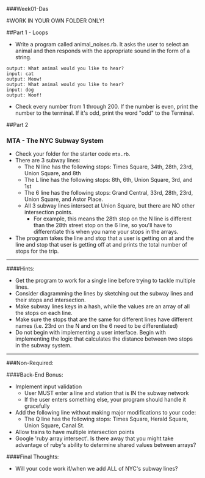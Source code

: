 ###Week01-Das

#WORK IN YOUR OWN FOLDER ONLY!

##Part 1 - Loops
- Write a program called animal_noises.rb.  It asks the user to select an animal and then responds with the appropriate sound in the form of a string.

```
output: What animal would you like to hear?
input: cat
output: Meow!
output: What animal would you like to hear?
input: dog
output: Woof!
```

- Check every number from 1 through 200.  If the number is even, print the number to the terminal.  If it's odd, print the word "odd" to the Terminal.

##Part 2
### MTA - The NYC Subway System

- Check your folder for the starter code `mta.rb`.
- There are 3 subway lines:
  - The N line has the following stops: Times Square, 34th, 28th, 23rd, Union Square, and 8th
  - The L line has the following stops: 8th, 6th, Union Square, 3rd, and 1st
  - The 6 line has the following stops: Grand Central, 33rd, 28th, 23rd, Union Square, and Astor Place.
  - All 3 subway lines intersect at Union Square, but there are NO other intersection points.
    - For example, this means the 28th stop on the N line is different than the 28th street stop on the 6 line, so you'll have to differentiate this when you name your stops in the arrays.
- The program takes the line and stop that a user is getting on at and the line
and stop that user is getting off at and prints the total number of stops for the trip.

---

####Hints:
- Get the program to work for a single line before trying to tackle multiple lines.
- Consider diagramming the lines by sketching out the subway lines and their stops and intersection.
- Make subway lines keys in a hash, while the values are an array of all the stops on each line.
- Make sure the stops that are the same for different lines have different names (i.e. 23rd on the N and on the 6 need to be differentiated)
- Do not begin with implementing a user interface.  Begin with implementing the logic that calculates the distance between two stops in the subway system.

---

###Non-Required:

####Back-End Bonus:
- Implement input validation
  - User MUST enter a line and station that is IN the subway network
  - If the user enters something else, your program should handle it gracefully
- Add the following line without making major modifications to your code:
  - The Q line has the following stops: Times Square, Herald Square, Union Square, Canal St.
- Allow trains to have multiple intersection points
- Google 'ruby array intersect'.  Is there away that you might take advantage of ruby's ability to determine shared values between arrays?


####Final Thoughts:
- Will your code work if/when we add ALL of NYC's subway lines?
